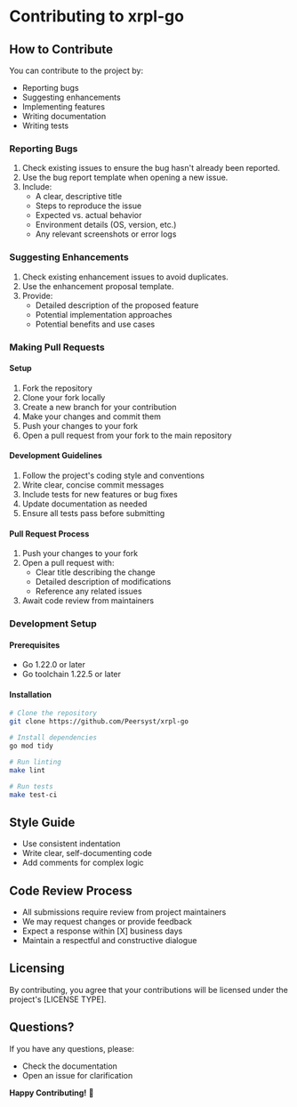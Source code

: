 # Contributing to xrpl-go

## How to Contribute

You can contribute to the project by:

- Reporting bugs
- Suggesting enhancements
- Implementing features
- Writing documentation
- Writing tests

### Reporting Bugs

1. Check existing issues to ensure the bug hasn't already been reported.
2. Use the bug report template when opening a new issue.
3. Include:
   - A clear, descriptive title
   - Steps to reproduce the issue
   - Expected vs. actual behavior
   - Environment details (OS, version, etc.)
   - Any relevant screenshots or error logs

### Suggesting Enhancements

1. Check existing enhancement issues to avoid duplicates.
2. Use the enhancement proposal template.
3. Provide:
   - Detailed description of the proposed feature
   - Potential implementation approaches
   - Potential benefits and use cases

### Making Pull Requests

#### Setup

1. Fork the repository
2. Clone your fork locally
3. Create a new branch for your contribution
4. Make your changes and commit them
5. Push your changes to your fork
6. Open a pull request from your fork to the main repository

#### Development Guidelines

1. Follow the project's coding style and conventions
2. Write clear, concise commit messages
3. Include tests for new features or bug fixes
4. Update documentation as needed
5. Ensure all tests pass before submitting

#### Pull Request Process

1. Push your changes to your fork
2. Open a pull request with:
   - Clear title describing the change
   - Detailed description of modifications
   - Reference any related issues
3. Await code review from maintainers

### Development Setup

#### Prerequisites

- Go 1.22.0 or later
- Go toolchain 1.22.5 or later

#### Installation

```bash
# Clone the repository
git clone https://github.com/Peersyst/xrpl-go

# Install dependencies
go mod tidy

# Run linting
make lint

# Run tests
make test-ci
```

## Style Guide

- Use consistent indentation
- Write clear, self-documenting code
- Add comments for complex logic

## Code Review Process

- All submissions require review from project maintainers
- We may request changes or provide feedback
- Expect a response within [X] business days
- Maintain a respectful and constructive dialogue

## Licensing

By contributing, you agree that your contributions will be licensed under the project's [LICENSE TYPE].

## Questions?

If you have any questions, please:
- Check the documentation
- Open an issue for clarification

**Happy Contributing!** 🚀